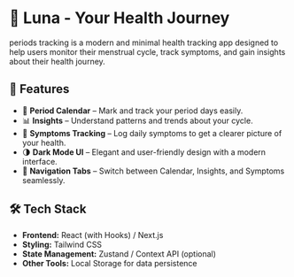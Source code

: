# 🌙 Luna - Your Health Journey

periods tracking is a modern and minimal health tracking app designed to help users monitor their menstrual cycle, track symptoms, and gain insights about their health journey.  

## 🚀 Features

- 📅 **Period Calendar** – Mark and track your period days easily.  
- 📊 **Insights** – Understand patterns and trends about your cycle.  
- 📝 **Symptoms Tracking** – Log daily symptoms to get a clearer picture of your health.  
- 🌗 **Dark Mode UI** – Elegant and user-friendly design with a modern interface.  
- 🔄 **Navigation Tabs** – Switch between Calendar, Insights, and Symptoms seamlessly.  

## 🛠️ Tech Stack

- **Frontend:** React (with Hooks) / Next.js
- **Styling:** Tailwind CSS  
- **State Management:** Zustand / Context API (optional)  
- **Other Tools:** Local Storage for data persistence  


  
